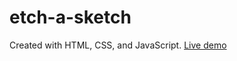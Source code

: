 # etch-a-sketch
Created with HTML, CSS, and JavaScript.
[Live demo](https://greeneggsanddan.github.io/etch-a-sketch/)